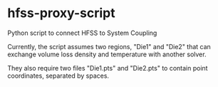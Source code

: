 # hfss-proxy-script
Python script to connect HFSS to System Coupling

Currently, the script assumes two regions, "Die1" and "Die2" that
can exchange volume loss density and temperature with another solver.

They also require two files "Die1.pts" and "Die2.pts" to contain
point coordinates, separated by spaces.
